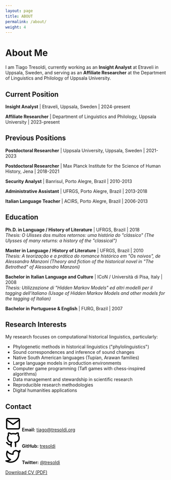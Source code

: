 ```yaml
---
layout: page
title: ABOUT
permalink: /about/
weight: 4
---
```


# About Me

I am Tiago Tresoldi, currently working as an **Insight Analyst** at Etraveli in Uppsala, Sweden, and serving as an **Affiliate Researcher** at the Department of Linguistics and Philology of Uppsala University.

## Current Position

**Insight Analyst** | Etraveli, Uppsala, Sweden | 2024-present

**Affiliate Researcher** | Department of Linguistics and Philology, Uppsala University | 2023-present

## Previous Positions

**Postdoctoral Researcher** | Uppsala University, Uppsala, Sweden | 2021-2023

**Postdoctoral Researcher** | Max Planck Institute for the Science of Human History, Jena | 2018-2021

**Security Analyst** | Banrisul, Porto Alegre, Brazil | 2010-2013

**Administrative Assistant** | UFRGS, Porto Alegre, Brazil | 2013-2018

**Italian Language Teacher** | ACIRS, Porto Alegre, Brazil | 2006-2013

## Education

**Ph.D. in Language / History of Literature** | UFRGS, Brazil | 2018  
*Thesis: O Ulisses dos muitos retornos: uma história do "clássico" (The Ulysses of many returns: a history of the "classical")*

**Master in Language / History of Literature** | UFRGS, Brazil | 2010  
*Thesis: A teorização e a prática do romance histórico em "Os noivos", de Alessandro Manzoni (Theory and fiction of the historical novel in "The Betrothed" of Alessandro Manzoni)*

**Bachelor in Italian Language and Culture** | ICoN / Università di Pisa, Italy | 2008  
*Thesis: Utilizzazione di "Hidden Markov Models" ed altri modelli per il tagging dell'italiano (Usage of Hidden Markov Models and other models for the tagging of Italian)*

**Bachelor in Portuguese & English** | FURG, Brazil | 2007

## Research Interests

My research focuses on computational historical linguistics, particularly:

- Phylogenetic methods in historical linguistics ("phylolinguistics")
- Sound correspondences and inference of sound changes
- Native South American languages (Tupían, Arawan families)
- Large language models in production environments
- Computer game programming (Tafl games with chess-inspired algorithms)
- Data management and stewardship in scientific research
- Reproducible research methodologies
- Digital humanities applications

## Contact

<img src="mail.svg" class="contact-icon" /> **Email:** tiago@tresoldi.org  
<img src="github.svg" class="contact-icon" /> **GitHub:** [tresoldi](https://github.com/tresoldi)  
<img src="twitter.svg" class="contact-icon" /> **Twitter:** [@tresoldi](https://twitter.com/tresoldi)

[Download CV (PDF)](/assets/cv.pdf)
